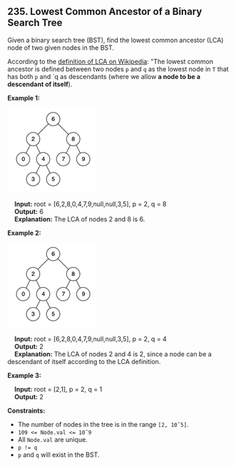 ## 235. Lowest Common Ancestor of a Binary Search Tree


Given a binary search tree (BST), find the lowest common ancestor (LCA) node of two given nodes in the BST.

According to the [definition of LCA on Wikipedia](https://en.wikipedia.org/wiki/Lowest_common_ancestor): "The lowest common ancestor is defined between two nodes `p` and `q` as the lowest node in `T` that has both `p` and `q as descendants (where we allow __a node to be a descendant of itself__).



__Example 1:__  

![Ex1](./assets/binarysearchtree_improved.png)  

&nbsp;&nbsp;&nbsp; __Input:__ root = [6,2,8,0,4,7,9,null,null,3,5], p = 2, q = 8  
&nbsp;&nbsp;&nbsp; __Output:__ 6  
&nbsp;&nbsp;&nbsp; __Explanation:__ The LCA of nodes 2 and 8 is 6.  


__Example 2:__

![Ex2](./assets/binarysearchtree_improved_ex2.png)

&nbsp;&nbsp;&nbsp; __Input:__ root = [6,2,8,0,4,7,9,null,null,3,5], p = 2, q = 4  
&nbsp;&nbsp;&nbsp; __Output:__ 2  
&nbsp;&nbsp;&nbsp; __Explanation:__ The LCA of nodes 2 and 4 is 2, since a node can be a descendant of itself according to the LCA definition.


__Example 3:__

&nbsp;&nbsp;&nbsp; __Input:__ root = [2,1], p = 2, q = 1  
&nbsp;&nbsp;&nbsp; __Output:__ 2


__Constraints:__

- The number of nodes in the tree is in the range `[2, 10ˆ5]`.
- `109 <= Node.val <= 10ˆ9`
- All `Node.val` are unique.
- `p != q`
- `p` and `q` will exist in the BST.

